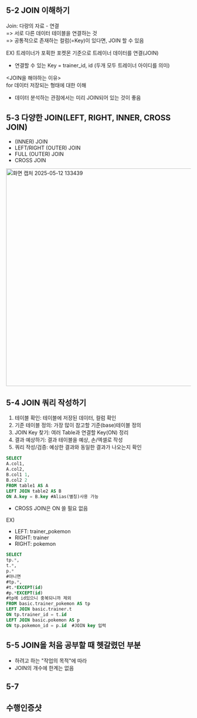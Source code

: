 ## 5-2 JOIN 이해하기   
Join: 다량의 자료 - 연결   
=> 서로 다른 데이터 테이블을 연결하는 것   
=> 공통적으로 존재하는 컬럼(=Key)이 있다면, JOIN 할 수 있음   

EX) 트레이너가 포획한 포켓몬 기준으로 트레이너 데이터를 연결(JOIN)   
* 연결할 수 있는 Key = trainer_id, id  (두개 모두 트레이너 아이디를 의미)    

 <JOIN을 해야하는 이유>   
 for 데이터 저장되는 형태에 대한 이해   
 * 데이터 분석하는 관점에서는 미리 JOIN되어 있는 것이 좋음   

   

## 5-3 다양한 JOIN(LEFT, RIGHT, INNER, CROSS JOIN)   
* (INNER) JOIN   
* LEFT/RIGHT (OUTER) JOIN   
* FULL (OUTER) JOIN   
* CROSS JOIN
  
<img width="594" alt="화면 캡처 2025-05-12 133439" src="https://github.com/user-attachments/assets/401648ad-8bf5-4e09-91b3-277fdf47ff51" />   



## 5-4 JOIN 쿼리 작성하기   
1. 테이블 확인: 테이블에 저장된 데이터, 컬럼 확인   
2. 기준 테이블 정의: 가장 많이 참고할 기준(base)테이블 정의   
3. JOIN Key 찾기: 여러 Table과 연결할 Key(ON) 정리   
4. 결과 예상하기: 결과 테이블을 예상, 손/엑셀로 작성   
5. 쿼리 작성/검증: 예상한 결과와 동일한 결과가 나오는지 확인   
   
```sql   
SELECT   
A.col1,   
A.col2,   
B.col1 1,   
B.col2 2   
FROM table1 AS A   
LEFT JOIN table2 AS B   
ON A.key = B.key #Alias(별칭)사용 가능   
```   
* CROSS JOIN은 ON 쓸 필요 없음   

EX)    
* LEFT: trainer_pokemon   
* RIGHT: trainer   
* RIGHT: pokemon   

```sql   
SELECT   
tp.*,   
t.*,   
p.*   
#아니면   
#tp.*,   
#t.*EXCEPT(id)   
#p.*EXCEPT(id)   
#tp에 id있으니 중복되니까 제외   
FROM basic.trainer_pokemon AS tp   
LEFT JOIN basic.trainer.t   
ON tp.trainer_id = t.id   
LEFT JOIN basic.pokemon AS p   
ON tp.pokemon_id = p.id  #JOIN key 입력    
```   

## 5-5 JOIN을 처음 공부할 때 헷갈렸던 부분   
* 하려고 하는 "작업의 목적"에 따라   
* JOIN의 개수에 한계는 없음   


## 5-7   

## 수행인증샷   
